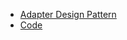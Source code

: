 * [Adapter Design Pattern](https://medium.com/@akshatsharma0610/adapter-design-pattern-in-java-fa20d6df25b8)
* [Code](https://github.com/akshatsh0610/Adapter-Design-Pattern-Low-level-Design-)